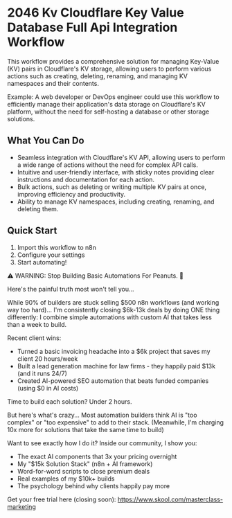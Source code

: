 # 2046 Kv Cloudflare Key Value Database Full Api Integration Workflow

This workflow provides a comprehensive solution for managing Key-Value (KV) pairs in Cloudflare's KV storage, allowing users to perform various actions such as creating, deleting, renaming, and managing KV namespaces and their contents.

Example: A web developer or DevOps engineer could use this workflow to efficiently manage their application's data storage on Cloudflare's KV platform, without the need for self-hosting a database or other storage solutions.

## What You Can Do
- Seamless integration with Cloudflare's KV API, allowing users to perform a wide range of actions without the need for complex API calls.
- Intuitive and user-friendly interface, with sticky notes providing clear instructions and documentation for each action.
- Bulk actions, such as deleting or writing multiple KV pairs at once, improving efficiency and productivity.
- Ability to manage KV namespaces, including creating, renaming, and deleting them.

## Quick Start
1. Import this workflow to n8n
2. Configure your settings
3. Start automating!

⚠️ WARNING: Stop Building Basic Automations For Peanuts. 🚫

Here's the painful truth most won't tell you...

While 90% of builders are stuck selling $500 n8n workflows (and working way too hard)...
I'm consistently closing $6k-13k deals by doing ONE thing differently:
I combine simple automations with custom AI that takes less than a week to build.

Recent client wins:
* Turned a basic invoicing headache into a $6k project that saves my client 20 hours/week
* Built a lead generation machine for law firms - they happily paid $13k (and it runs 24/7)
* Created AI-powered SEO automation that beats funded companies (using $0 in AI costs)

Time to build each solution? Under 2 hours.

But here's what's crazy...
Most automation builders think AI is "too complex" or "too expensive" to add to their stack.
(Meanwhile, I'm charging 10x more for solutions that take the same time to build)

Want to see exactly how I do it?
Inside our community, I show you:
* The exact AI components that 3x your pricing overnight
* My "$15k Solution Stack" (n8n + AI framework)
* Word-for-word scripts to close premium deals
* Real examples of my $10k+ builds
* The psychology behind why clients happily pay more

Get your free trial here (closing soon): https://www.skool.com/masterclass-marketing
